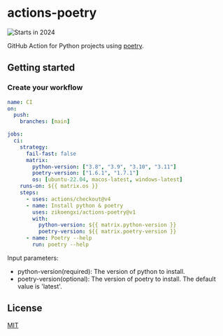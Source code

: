 # actions-poetry

![Starts in 2024](https://img.shields.io/badge/Started-2024-brightgreen)

GitHub Action for Python projects using [poetry](https://github.com/python-poetry/poetry).

## Getting started

### Create your workflow

```yaml
name: CI
on: 
  push:
    branches: [main]

jobs:
  ci:
    strategy:
      fail-fast: false
      matrix:
        python-version: ["3.8", "3.9", "3.10", "3.11"]
        poetry-version: ["1.6.1", "1.7.1"]
        os: [ubuntu-22.04, macos-latest, windows-latest]
    runs-on: ${{ matrix.os }}
    steps:
      - uses: actions/checkout@v4
      - name: Install python & poetry
        uses: zikoengxi/actions-poetry@v1
        with:
          python-version: ${{ matrix.python-version }}
          poetry-version: ${{ matrix.poetry-version }}
      - name: Poetry --help
        run: poetry --help
```

Input parameters:

- python-version(required): The version of python to install.
- poetry-version(optional): The version of poetry to install. The default value is 'latest'.

## License

[MIT](LICENSE)
